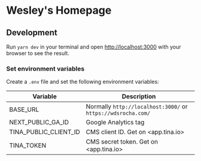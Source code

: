 # Wesley's Homepage

## Development

Run `yarn dev` in your terminal and open [http://localhost:3000](http://localhost:3000) with your browser to see the result.

### Set environment variables

Create a `.env` file and set the following environment variables:

| Variable              | Description                                                  |
| --------------------- | ------------------------------------------------------------ |
| BASE_URL              | Normally `http://localhost:3000/` or `https://wdsrocha.com/` |
| NEXT_PUBLIC_GA_ID     | Google Analytics tag                                         |
| TINA_PUBLIC_CLIENT_ID | CMS client ID. Get on <app.tina.io>                          |
| TINA_TOKEN            | CMS secret token. Get on <app.tina.io>                       |
